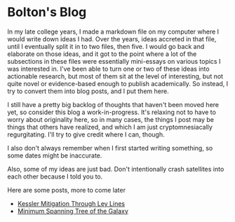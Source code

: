 
# Bolton's Blog

In my late college years, I made a markdown file on my computer where I would write down ideas I had. Over the years, ideas accreted in that file, until I eventually split it in to two files, then five. I would go back and elaborate on those ideas, and it got to the point where a lot of the subsections in these files were essentially mini-essays on various topics I was interested in. I've been able to turn one or two of these ideas into actionable research, but most of them sit at the level of interesting, but not quite novel or evidence-based enough to publish academically. So instead, I try to convert them into blog posts, and I put them here.

I still have a pretty big backlog of thoughts that haven't been moved here yet, so consider this blog a work-in-progress. It's relaxing not to have to worry about originality here, so in many cases, the things I post may be things that others have realized, and which I am just cryptomnesiacally regurgitating. I'll try to give credit where I can, though.

I also don't always remember when I first started writing something, so some dates might be inaccurate.

Also, some of my ideas are just bad. Don't intentionally crash satellites into each other because I told you to.

Here are some posts, more to come later

* [Kessler Mitigation Through Ley Lines](./kessler-mitigation-through-ley-lines/index.html)
* [Minimum Spanning Tree of the Galaxy](./minimum-spanning-tree-of-the-galaxy/index.html)
